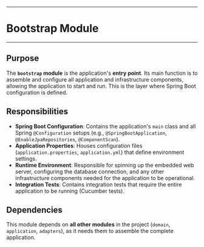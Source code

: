 ------

# Bootstrap Module

------

## Purpose

The **`bootstrap` module** is the application's **entry point**. Its main function is to assemble and configure all application and infrastructure components, allowing the application to start and run. This is the layer where Spring Boot configuration is defined.

## Responsibilities

- **Spring Boot Configuration**: Contains the application's `main` class and all Spring `@Configuration` setups (e.g., `@SpringBootApplication`, `@EnableJpaRepositories`, `@ComponentScan`).
- **Application Properties**: Houses configuration files (`application.properties`, `application.yml`) that define environment settings.
- **Runtime Environment**: Responsible for spinning up the embedded web server, configuring the database connection, and any other infrastructure components needed for the application to be operational.
- **Integration Tests**: Contains integration tests that require the entire application to be running (Cucumber tests).

## Dependencies

This module depends on **all other modules** in the project (`domain`, `application`, `adapters`), as it needs them to assemble the complete application.
